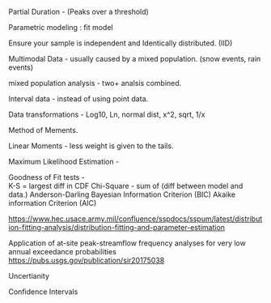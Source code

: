 Partial Duration - (Peaks over a threshold) 



Parametric modeling : fit model 

Ensure your sample is independent and Identically distributed. (IID)

Multimodal Data - usually caused by a mixed population.   (snow events, rain events)

mixed population analysis - two+ analsis combined.

Interval data - instead of using point data.

Data transformations - Log10, Ln, normal dist, x^2, sqrt, 1/x   

Method of Mements.

Linear Moments - less weight is given to the tails.

Maximum Likelihood Estimation - 

Goodness of Fit tests -  
  K-S = largest diff in CDF
  Chi-Square - sum of (diff between model and data.)
  Anderson-Darling 
  Bayesian Information Criterion (BIC)
  Akaike information Criterion (AIC)

https://www.hec.usace.army.mil/confluence/sspdocs/sspum/latest/distribution-fitting-analysis/distribution-fitting-and-parameter-estimation

Application of at-site peak-streamflow frequency analyses for very low annual exceedance probabilities
https://pubs.usgs.gov/publication/sir20175038


Uncertianity

Confidence Intervals


  

